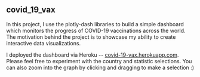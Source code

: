 ## covid_19_vax

In this project, I use the plotly-dash libraries to build a simple dashboard
which monitors the progress of COVID-19 vaccinations across the world. The
motivation behind the project is to showcase my ability to create interactive
data visualizations.

I deployed the dashboard via Heroku -- <a href='https://covid-19-vax.herokuapp.com/' target='_blank'>covid-19-vax.herokuapp.com</a>.
Please feel free to experiment with the country and statistic selections. You
can also zoom into the graph by clicking and dragging to make a selection :)
